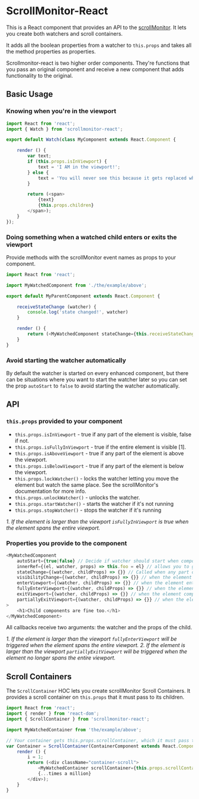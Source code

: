 # ScrollMonitor-React

This is a React component that provides an API to the [scrollMonitor](https://github.com/stutrek/scrollMonitor). It lets you create both watchers and scroll containers.

It adds all the boolean properties from a watcher to `this.props` and takes all the method properties as properties.

Scrollmonitor-react is two higher order components. They're functions that you pass an original component and receive a new component that adds functionality to the original.

## Basic Usage

### Knowing when you're in the viewport
```javascript
import React from 'react';
import { Watch } from 'scrollmonitor-react';

export default Watch(class MyComponent extends React.Component {

	render () {
		var text;
		if (this.props.isInViewport) {
			text = 'I AM in the viewport!';
		} else {
			text = 'You will never see this because it gets replaced when it enters the viewport.'
		}

		return (<span>
			{text}
			{this.props.children}
		</span>);
	}
});
```
### Doing something when a watched child enters or exits the viewport

Provide methods with the scrollMonitor event names as props to your component.

```javascript
import React from 'react';

import MyWatchedComponent from './the/example/above';

export default MyParentComponent extends React.Component {

	receiveStateChange (watcher) {
		console.log('state changed!', watcher)
	}

	render () {
		return (<MyWatchedComponent stateChange={this.receiveStateChange} />)
	}
}
```

### Avoid starting the watcher automatically

By default the watcher is started on every enhanced component, but there can be situations where you want to start the watcher later so you can set the prop `autoStart` to `false` to avoid starting the watcher automatically.

## API

### `this.props` provided to your component

* `this.props.isInViewport` - true if any part of the element is visible, false if not.
* `this.props.isFullyInViewport` - true if the entire element is visible [1].
* `this.props.isAboveViewport` - true if any part of the element is above the viewport.
* `this.props.isBelowViewport` - true if any part of the element is below the viewport.
* `this.props.lockWatcher()` - locks the watcher letting you move the element but watch the same place. See the scrollMonitor's documentation for more info.
* `this.props.unlockWatcher()` - unlocks the watcher.
* `this.props.startWatcher()` - starts the watcher if it's not running
* `this.props.stopWatcher()` - stops the watcher if it's running

_1. If the element is larger than the viewport `isFullyInViewport` is true when the element spans the entire viewport._

### Properties you provide to the component

```javascript
<MyWatchedComponent
	autoStart={true|false} // Decide if watcher should start when component is mounted. Default: true
	innerRef={(el, watcher, props) => this.foo = el} // allows you to gain access to the DOM element, the watcher, and the child's props
	stateChange={(watcher, childProps) => {}} // Called when any part of the state changes.
	visibilityChange={(watcher, childProps) => {}} // when the element partially enters or fully exits the viewport.
	enterViewport={(watcher, childProps) => {}} // when the element enters the viewport.
	fullyEnterViewport={(watcher, childProps) => {}} // when the element is completely in the viewport [1].
	exitViewport={(watcher, childProps) => {}} // when the element completely leaves the viewport.
	partiallyExitViewport={(watcher, childProps) => {}} // when the element goes from being fully in the viewport to only partially [2]
>
	<h1>Child components are fine too.</h1>
</MyWatchedComponent>
```

All callbacks receive two arguments: the watcher and the props of the child.

_1. If the element is larger than the viewport `fullyEnterViewport` will be triggered when the element spans the entire viewport._
_2. If the element is larger than the viewport `partiallyExitViewport` will be triggered when the element no longer spans the entire viewport._

## Scroll Containers

The `ScrollContainer` HOC lets you create scrollMonitor Scroll Containers. It provides a scroll container on `this.props` that it must pass to its children.

```javascript
import React from 'react';
import { render } from 'react-dom';
import { ScrollContainer } from 'scrollmonitor-react';

import MyWatchedContainer from 'the/example/above';

// Your container gets this.props.scrollContainer, which it must pass to the child components.
var Container = ScrollContainer(ContainerComponent extends React.Component {
	render () {
		i = 1;
		return (<div className="container-scroll">
			<MyWatchedContainer scrollContainer={this.props.scrollContainer}>{i++}</MyWatchedContainer>
			{...times a million}
		</div>);
	}
}
```


